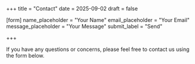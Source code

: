 +++
title = "Contact"
date = 2025-09-02
draft = false

[form]
name_placeholder = "Your Name"
email_placeholder = "Your Email"
message_placeholder = "Your Message"
submit_label = "Send"


+++

If you have any questions or concerns, please feel free to contact us using the form below.
